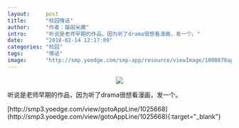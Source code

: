 ```yaml
---
layout:     post
title:      "校园情话"
author:     "作者：猫田米藏"
intro:      "听说是老师早期的作品，因为听了drama很想看漫画，发一个。"
date:       "2018-02-14 12:17:09"
categories: "校园"
tags:       "情话"
image:      "http://smp.yoedge.com/smp-app/resource/viewImage/1000878appline.png"
---
```

<div style="text-align: center">
<p><img src="http://smp.yoedge.com/smp-app/resource/viewImage/1000878appline.png"/></p>
</div>
<p class="post-meta">
<span>听说是老师早期的作品，因为听了drama很想看漫画，发一个。</span>
</p>
[http://smp3.yoedge.com/view/gotoAppLine/1025668](http://smp3.yoedge.com/view/gotoAppLine/1025668){:target="_blank"}


